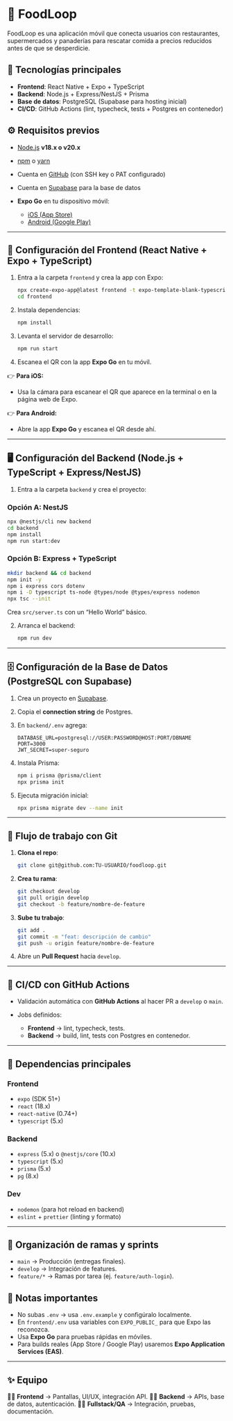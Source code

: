 # 📱 FoodLoop

FoodLoop es una aplicación móvil que conecta usuarios con restaurantes, supermercados y panaderías para rescatar comida a precios reducidos antes de que se desperdicie.

## 🚀 Tecnologías principales

* **Frontend**: React Native + Expo + TypeScript
* **Backend**: Node.js + Express/NestJS + Prisma
* **Base de datos**: PostgreSQL (Supabase para hosting inicial)
* **CI/CD**: GitHub Actions (lint, typecheck, tests + Postgres en contenedor)

## ⚙️ Requisitos previos

* [Node.js](https://nodejs.org/) **v18.x o v20.x**
* [npm](https://www.npmjs.com/) o [yarn](https://yarnpkg.com/)
* Cuenta en [GitHub](https://github.com) (con SSH key o PAT configurado)
* Cuenta en [Supabase](https://supabase.com) para la base de datos
* **Expo Go** en tu dispositivo móvil:

  * [iOS (App Store)](https://apps.apple.com/app/expo-go/id982107779)
  * [Android (Google Play)](https://play.google.com/store/apps/details?id=host.exp.exponent)

---

## 📲 Configuración del **Frontend (React Native + Expo + TypeScript)**

1. Entra a la carpeta `frontend` y crea la app con Expo:

   ```bash
   npx create-expo-app@latest frontend -t expo-template-blank-typescript
   cd frontend
   ```
2. Instala dependencias:

   ```bash
   npm install
   ```
3. Levanta el servidor de desarrollo:

   ```bash
   npm run start
   ```
4. Escanea el QR con la app **Expo Go** en tu móvil.

👉 **Para iOS:**

* Usa la cámara para escanear el QR que aparece en la terminal o en la página web de Expo.

👉 **Para Android:**

* Abre la app **Expo Go** y escanea el QR desde ahí.

---

## 🖥️ Configuración del **Backend (Node.js + TypeScript + Express/NestJS)**

1. Entra a la carpeta `backend` y crea el proyecto:

### Opción A: NestJS

```bash
npx @nestjs/cli new backend
cd backend
npm install
npm run start:dev
```

### Opción B: Express + TypeScript

```bash
mkdir backend && cd backend
npm init -y
npm i express cors dotenv
npm i -D typescript ts-node @types/node @types/express nodemon
npx tsc --init
```

Crea `src/server.ts` con un “Hello World” básico.

2. Arranca el backend:

   ```bash
   npm run dev
   ```

---

## 🗄️ Configuración de la **Base de Datos (PostgreSQL con Supabase)**

1. Crea un proyecto en [Supabase](https://supabase.com).
2. Copia el **connection string** de Postgres.
3. En `backend/.env` agrega:

   ```
   DATABASE_URL=postgresql://USER:PASSWORD@HOST:PORT/DBNAME
   PORT=3000
   JWT_SECRET=super-seguro
   ```
4. Instala Prisma:

   ```bash
   npm i prisma @prisma/client
   npx prisma init
   ```
5. Ejecuta migración inicial:

   ```bash
   npx prisma migrate dev --name init
   ```

---

## 🔄 Flujo de trabajo con Git

1. **Clona el repo**:

   ```bash
   git clone git@github.com:TU-USUARIO/foodloop.git
   ```
2. **Crea tu rama**:

   ```bash
   git checkout develop
   git pull origin develop
   git checkout -b feature/nombre-de-feature
   ```
3. **Sube tu trabajo**:

   ```bash
   git add .
   git commit -m "feat: descripción de cambio"
   git push -u origin feature/nombre-de-feature
   ```
4. Abre un **Pull Request** hacia `develop`.

---

## 🤖 CI/CD con GitHub Actions

* Validación automática con **GitHub Actions** al hacer PR a `develop` o `main`.
* Jobs definidos:

  * **Frontend** → lint, typecheck, tests.
  * **Backend** → build, lint, tests con Postgres en contenedor.

---

## 📌 Dependencias principales

### Frontend

* `expo` (SDK 51+)
* `react` (18.x)
* `react-native` (0.74+)
* `typescript` (5.x)

### Backend

* `express` (5.x) o `@nestjs/core` (10.x)
* `typescript` (5.x)
* `prisma` (5.x)
* `pg` (8.x)

### Dev

* `nodemon` (para hot reload en backend)
* `eslint` + `prettier` (linting y formato)

---

## 📅 Organización de ramas y sprints

* `main` → Producción (entregas finales).
* `develop` → Integración de features.
* `feature/*` → Ramas por tarea (ej. `feature/auth-login`).

## 📖 Notas importantes

* No subas `.env` → usa `.env.example` y configúralo localmente.
* En `frontend/.env` usa variables con `EXPO_PUBLIC_` para que Expo las reconozca.
* Usa **Expo Go** para pruebas rápidas en móviles.
* Para builds reales (App Store / Google Play) usaremos **Expo Application Services (EAS)**.

---

## ✨ Equipo

👩‍💻 **Frontend** → Pantallas, UI/UX, integración API.
👩‍💻 **Backend** → APIs, base de datos, autenticación.
👩‍💻 **Fullstack/QA** → Integración, pruebas, documentación.
